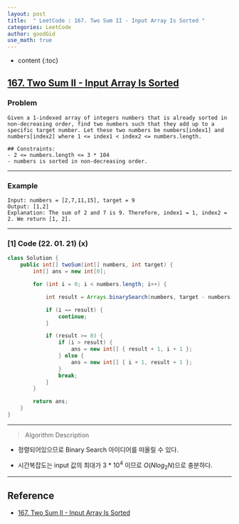 ```yaml
---
layout: post
title:  " LeetCode : 167. Two Sum II - Input Array Is Sorted "
categories: LeetCode
author: goodGid
use_math: true
---
```

* content
{:toc}

## [167. Two Sum II - Input Array Is Sorted](https://leetcode.com/problems/two-sum-ii-input-array-is-sorted/)

### Problem

```
Given a 1-indexed array of integers numbers that is already sorted in non-decreasing order, find two numbers such that they add up to a specific target number. Let these two numbers be numbers[index1] and numbers[index2] where 1 <= index1 < index2 <= numbers.length.

## Constraints:
- 2 <= numbers.length <= 3 * 104
- numbers is sorted in non-decreasing order.
```


---

### Example

```
Input: numbers = [2,7,11,15], target = 9
Output: [1,2]
Explanation: The sum of 2 and 7 is 9. Therefore, index1 = 1, index2 = 2. We return [1, 2].
```

---

### [1] Code (22. 01. 21) (x)

``` java
class Solution {
    public int[] twoSum(int[] numbers, int target) {
        int[] ans = new int[0];

        for (int i = 0; i < numbers.length; i++) {

            int result = Arrays.binarySearch(numbers, target - numbers[i]);

            if (i == result) {
                continue;
            }

            if (result >= 0) {
                if (i > result) {
                    ans = new int[] { result + 1, i + 1 };
                } else {
                    ans = new int[] { i + 1, result + 1 };
                }
                break;
            }
        }

        return ans;
    }
}
```

---

> Algorithm Description

* 정렬되어있으므로 Binary Search 아이디어를 떠올릴 수 있다.

* 시간복잡도는 input 값의 최대가 3 * $10^4$ 이므로 $O(N log_2 N)$으로 충분하다.

---

## Reference

* [167. Two Sum II - Input Array Is Sorted](https://leetcode.com/problems/two-sum-ii-input-array-is-sorted/)
